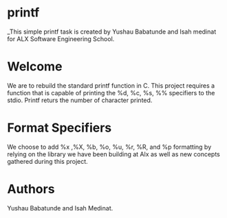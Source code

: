 # printf

_This simple printf task is created by Yushau Babatunde and Isah medinat for ALX Software Engineering School.


# Welcome 

We are to rebuild the standard printf function in C. This project requires a function that is capable of printing the %d, %c, %s, %% specifiers to the stdio. Printf  returs the number of character printed.

# Format Specifiers

We choose to add %x ,%X, %b, %o, %u, %r, %R, and %p formatting by relying on the library we have been building at Alx as well as new concepts gathered during this project.

# Authors

Yushau Babatunde and Isah Medinat.

